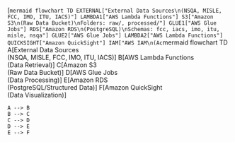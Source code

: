 [```mermaid
flowchart TD
    EXTERNAL["External Data Sources\n(NSQA, MISLE, FCC, IMO, ITU, IACS)"]
    LAMBDA1["AWS Lambda Functions"]
    S3["Amazon S3\n(Raw Data Bucket)\nFolders: raw/, processed/"]
    GLUE1["AWS Glue Jobs"]
    RDS["Amazon RDS\n(PostgreSQL)\nSchemas: fcc, iacs, imo, itu, misle, nsqa"]
    GLUE2["AWS Glue Jobs"]
    LAMBDA2["AWS Lambda Functions"]
    QUICKSIGHT["Amazon QuickSight"]
    IAM["AWS IAM\n(Ac```mermaid
flowchart TD
    A[External Data Sources<br/>(NSQA, MISLE, FCC, IMO, ITU, IACS)]
    B[AWS Lambda Functions<br/>(Data Retrieval)]
    C[Amazon S3<br/>(Raw Data Bucket)]
    D[AWS Glue Jobs<br/>(Data Processing)]
    E[Amazon RDS<br/>(PostgreSQL/Structured Data)]
    F[Amazon QuickSight<br/>(Data Visualization)]

    A --> B
    B --> C
    C --> D
    D --> E
    E --> F
```](https://github.com/copilot/c/e26de6b1-b8c1-4aa2-85c3-655caef6d91b)

